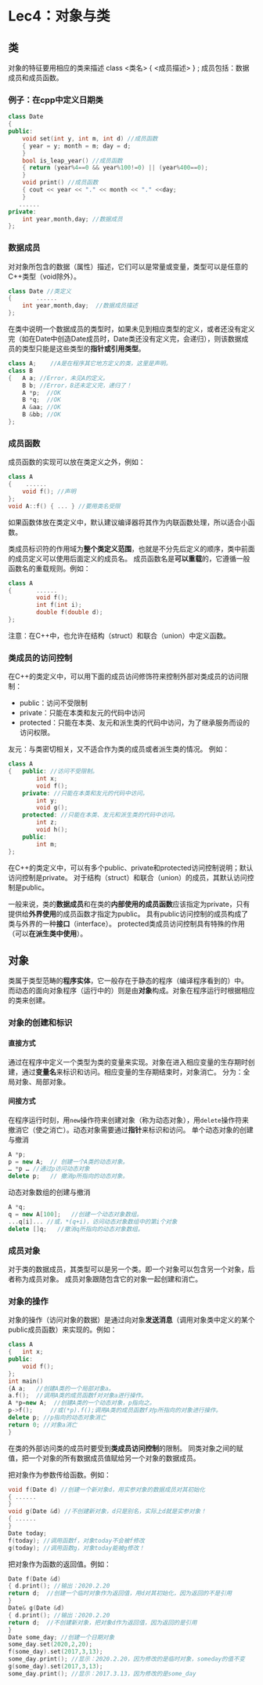 # Lec4：对象与类
## 类
对象的特征要用相应的类来描述
class <类名> { <成员描述> } ;
成员包括：数据成员和成员函数。
### 例子：在cpp中定义日期类
```cpp
class Date
{
public:
	void set(int y, int m, int d) //成员函数
	{ year = y; month = m; day = d;
	}
	bool is_leap_year() //成员函数
	{ return (year%4==0 && year%100!=0) || (year%400==0);
	}
	void print() //成员函数
	{ cout << year << "." << month << "." <<day;
	}
   ......
private:
	int year,month,day; //数据成员
};
```

### 数据成员
对对象所包含的数据（属性）描述，它们可以是常量或变量，类型可以是任意的C++类型（void除外）。
```cpp
class Date //类定义
{		......
	int year,month,day;  //数据成员描述
};
```
在类中说明一个数据成员的类型时，如果未见到相应类型的定义，或者还没有定义完（如在Date中创造Date成员时，Date类还没有定义完，会递归），则该数据成员的类型只能是这些类型的**指针或引用类型**。
```cpp
class A;	//A是在程序其它地方定义的类，这里是声明。
class B
{	A a; //Error，未见A的定义。
	B b; //Error，B还未定义完，递归了！
	A *p;  //OK
	B *q;  //OK
	A &aa; //OK
	B &bb; //OK
}; 
```

### 成员函数
成员函数的实现可以放在类定义之外，例如：
```cpp
class A
{	 ......
    void f(); //声明
};
void A::f() { ... } //要用类名受限
```
如果函数体放在类定义中，默认建议编译器将其作为内联函数处理，所以适合小函数。

类成员标识符的作用域为**整个类定义范围**，也就是不分先后定义的顺序，类中前面的成员定义可以使用后面定义的成员名。
成员函数名是**可以重载**的，它遵循一般函数名的重载规则。例如：
```cpp
class A
{		......
		void f();
		int f(int i);
		double f(double d);
};
```

注意：在C++中，也允许在结构（struct）和联合（union）中定义函数。

### 类成员的访问控制
在C++的类定义中，可以用下面的成员访问修饰符来控制外部对类成员的访问限制：
- public：访问不受限制
- private：只能在本类和友元的代码中访问
- protected：只能在本类、友元和派生类的代码中访问，为了继承服务而设的访问权限。

友元：与类密切相关，又不适合作为类的成员或者派生类的情况。
例如：
```cpp
class A
{	public: //访问不受限制。 
		int x;
		void f();
	private: //只能在本类和友元的代码中访问。 
		int y;
		void g();
	protected: //只能在本类、友元和派生类的代码中访问。 
		int z;
		void h();
    public:
        int m;
};
```
在C++的类定义中，可以有多个public、private和protected访问控制说明；默认访问控制是private。
对于结构（struct）和联合（union）的成员，其默认访问控制是public。

一般来说，类的**数据成员**和在类的**内部使用的成员函数**应该指定为private，只有提供给**外界使用**的成员函数才指定为public。 
具有public访问控制的成员构成了类与外界的一种**接口**（interface）。
protected类成员访问控制具有特殊的作用（可以**在派生类中使用**）。

## 对象
类属于类型范畴的**程序实体**，它一般存在于静态的程序（编译程序看到的）中。
而动态的面向对象程序（运行中的）则是由**对象**构成。对象在程序运行时根据相应的类来创建。

### 对象的创建和标识 
#### 直接方式
通过在程序中定义一个类型为类的变量来实现。对象在进入相应变量的生存期时创建，通过**变量名**来标识和访问。相应变量的生存期结束时，对象消亡。
分为：全局对象、局部对象。

#### 间接方式
在程序运行时刻，用`new`操作符来创建对象（称为动态对象），用`delete`操作符来撤消它（使之消亡）。动态对象需要通过**指针**来标识和访问。
单个动态对象的创建与撤消
```cpp
A *p;
p = new A;  // 创建一个A类的动态对象。
… *p … //通过p访问动态对象
delete p;   // 撤消p所指向的动态对象。
```
动态对象数组的创建与撤消
```cpp
A *q;
q = new A[100];   //创建一个动态对象数组。
...q[i]... //或，*(q+i)，访问动态对象数组中的第i个对象
delete []q;   //撤消q所指向的动态对象数组。 
```

### 成员对象
对于类的数据成员，其类型可以是另一个类。即一个对象可以包含另一个对象，后者称为成员对象。
成员对象跟随包含它的对象一起创建和消亡。

### 对象的操作
对象的操作（访问对象的数据）是通过向对象**发送消息**（调用对象类中定义的某个public成员函数）来实现的。例如：
```cpp
class A
{	int x;
public:
	void f();
};
int main()
{A a; 	//创建A类的一个局部对象a。
a.f(); 	//调用A类的成员函数f对对象a进行操作。
A *p=new A;	 //创建A类的一个动态对象，p指向之。
p->f(); 	//或(*p).f();调用A类的成员函数f对p所指向的对象进行操作。
delete p; //p指向的动态对象消亡
return 0; //对象a消亡
}
```
在类的外部访问类的成员时要受到**类成员访问控制**的限制。
同类对象之间的赋值，把一个对象的所有数据成员值赋给另一个对象的数据成员。

把对象作为参数传给函数。例如：
```cpp
void f(Date d) //创建一个新对象d，用实参对象的数据成员对其初始化
{ ...... 
}
void g(Date &d) //不创建新对象，d只是别名，实际上d就是实参对象！
{ ...... 
}
Date today;
f(today); //调用函数f，对象today不会被f修改
g(today); //调用函数g，对象today能被g修改！
```

把对象作为函数的返回值。例如：
```cpp
Date f(Date &d)
{ d.print(); //输出：2020.2.20
return d;  //创建一个临时对象作为返回值，用d对其初始化，因为返回的不是引用
}
Date& g(Date &d)
{ d.print(); //输出：2020.2.20
return d;  //不创建新对象，把对象d作为返回值，因为返回的是引用
}
Date some_day; //创建一个日期对象
some_day.set(2020,2,20); 
f(some_day).set(2017,3,13); 
some_day.print(); //显示：2020.2.20，因为修改的是临时对象，someday的值不变
g(some_day).set(2017,3,13); 
some_day.print(); //显示：2017.3.13，因为修改的是some_day
```
